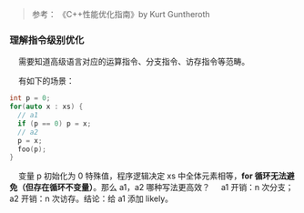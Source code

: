 > 参考： 《C++性能优化指南》by  Kurt Guntheroth

### 理解指令级别优化

    需要知道高级语言对应的运算指令、分支指令、访存指令等范畴。

    有如下的场景：

```cpp
int p = 0;
for(auto x : xs) {
  // a1
  if (p == 0) p = x;
  // a2
  p = x;
  foo(p);
}
```

    变量 p 初始化为 0 特殊值，程序逻辑决定 xs 中全体元素相等，**for 循环无法避免（但存在循环不变量）**。那么 a1，a2 哪种写法更高效？
    a1 开销：n 次分支；a2 开销：n 次访存。结论：给 a1 添加 likely。


